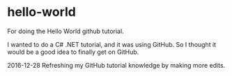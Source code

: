 # hello-world
For doing the Hello World github tutorial.

I wanted to do a C# .NET tutorial, and it was using GitHub.
So I thought it would be a good idea to finally get on GitHub.

2016-12-28 Refreshing my GitHub tutorial knowledge by making more edits.
